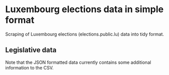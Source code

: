 # Luxembourg elections data in simple format
Scraping of Luxembourg elections (elections.public.lu) data into tidy format.

## Legislative data

Note that the JSON formatted data currently contains some additional information to the CSV.
